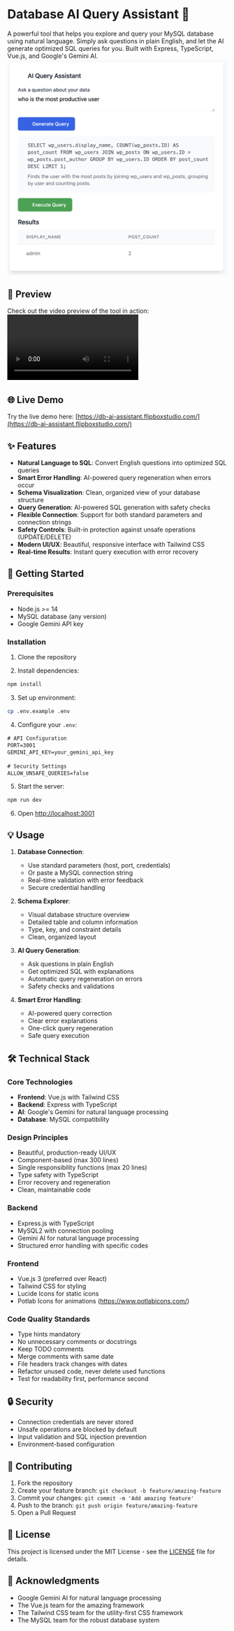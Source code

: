 <!--
Changes made:
2025-03-16: Created README with project overview, features, setup instructions, and technical details
2025-03-16: Made content database-focused, improved error handling docs, enhanced technical stack details
-->

# Database AI Query Assistant 🤖

A powerful tool that helps you explore and query your MySQL database using natural language. Simply ask questions in plain English, and let the AI generate optimized SQL queries for you. Built with Express, TypeScript, Vue.js, and Google's Gemini AI.
![MySQL AI Query Assistant](public/wp-ai-query.png)

## 🎥 Preview

Check out the video preview of the tool in action:
![Watch the video](public/DB%20AI%20Assistant.mp4)

## 🌐 Live Demo

Try the live demo here: [https://db-ai-assistant.flipboxstudio.com/](https://db-ai-assistant.flipboxstudio.com/)

## ✨ Features

- **Natural Language to SQL**: Convert English questions into optimized SQL queries
- **Smart Error Handling**: AI-powered query regeneration when errors occur
- **Schema Visualization**: Clean, organized view of your database structure
- **Query Generation**: AI-powered SQL generation with safety checks
- **Flexible Connection**: Support for both standard parameters and connection strings
- **Safety Controls**: Built-in protection against unsafe operations (UPDATE/DELETE)
- **Modern UI/UX**: Beautiful, responsive interface with Tailwind CSS
- **Real-time Results**: Instant query execution with error recovery

## 🚀 Getting Started

### Prerequisites

- Node.js >= 14
- MySQL database (any version)
- Google Gemini API key

### Installation

1. Clone the repository

2. Install dependencies:
```bash
npm install
```

3. Set up environment:
```bash
cp .env.example .env
```

4. Configure your `.env`:
```env
# API Configuration
PORT=3001
GEMINI_API_KEY=your_gemini_api_key

# Security Settings
ALLOW_UNSAFE_QUERIES=false
```

5. Start the server:
```bash
npm run dev
```

6. Open [http://localhost:3001](http://localhost:3001)

## 💡 Usage

1. **Database Connection**:
   - Use standard parameters (host, port, credentials)
   - Or paste a MySQL connection string
   - Real-time validation with error feedback
   - Secure credential handling

2. **Schema Explorer**:
   - Visual database structure overview
   - Detailed table and column information
   - Type, key, and constraint details
   - Clean, organized layout

3. **AI Query Generation**:
   - Ask questions in plain English
   - Get optimized SQL with explanations
   - Automatic query regeneration on errors
   - Safety checks and validations

4. **Smart Error Handling**:
   - AI-powered query correction
   - Clear error explanations
   - One-click query regeneration
   - Safe query execution

## 🛠️ Technical Stack

### Core Technologies
- **Frontend**: Vue.js with Tailwind CSS
- **Backend**: Express with TypeScript
- **AI**: Google's Gemini for natural language processing
- **Database**: MySQL compatibility

### Design Principles
- Beautiful, production-ready UI/UX
- Component-based (max 300 lines)
- Single responsibility functions (max 20 lines)
- Type safety with TypeScript
- Error recovery and regeneration
- Clean, maintainable code

### Backend
- Express.js with TypeScript
- MySQL2 with connection pooling
- Gemini AI for natural language processing
- Structured error handling with specific codes

### Frontend
- Vue.js 3 (preferred over React)
- Tailwind CSS for styling
- Lucide Icons for static icons
- Potlab Icons for animations (https://www.potlabicons.com/)

### Code Quality Standards
- Type hints mandatory
- No unnecessary comments or docstrings
- Keep TODO comments
- Merge comments with same date
- File headers track changes with dates
- Refactor unused code, never delete used functions
- Test for readability first, performance second

## 🔒 Security

- Connection credentials are never stored
- Unsafe operations are blocked by default
- Input validation and SQL injection prevention
- Environment-based configuration

## 🤝 Contributing

1. Fork the repository
2. Create your feature branch: `git checkout -b feature/amazing-feature`
3. Commit your changes: `git commit -m 'Add amazing feature'`
4. Push to the branch: `git push origin feature/amazing-feature`
5. Open a Pull Request

## 📝 License

This project is licensed under the MIT License - see the [LICENSE](LICENSE) file for details.

## 🙏 Acknowledgments

- Google Gemini AI for natural language processing
- The Vue.js team for the amazing framework
- The Tailwind CSS team for the utility-first CSS framework
- The MySQL team for the robust database system
